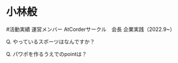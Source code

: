 # 小林般



#活動実績
運営メンバー
AtCorderサークル　会長
企業実践（2022.9~）




Q. やっているスポーツはなんですか？



Q. パワポを作るうえでのpointは？


